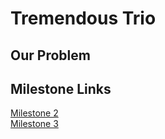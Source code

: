 
# Tremendous Trio

## Our Problem

## Milestone Links
[Milestone 2](milestone2.md) 
<br>
[Milestone 3](milestone3.md)


<!--/*

```markdown
Syntax highlighted code block

# Header 1
## Header 2
### Header 3

- Bulleted
- List

1. Numbered
2. List

**Bold** and _Italic_ and `Code` text

[Link](url) and ![Image](src)
```
*/
-->

